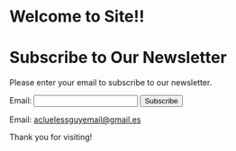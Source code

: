 # Welcome to Site!!

# Subscribe to Our Newsletter

Please enter your email to subscribe to our newsletter.

<form action="https://your-api-endpoint.com/subscribe" method="post">
    <label for="email">Email:</label>
    <input type="email" id="email" name="email" required>
    <input type="submit" value="Subscribe">
</form>


Email: acluelessguyemail@gmail.es

Thank you for visiting!
